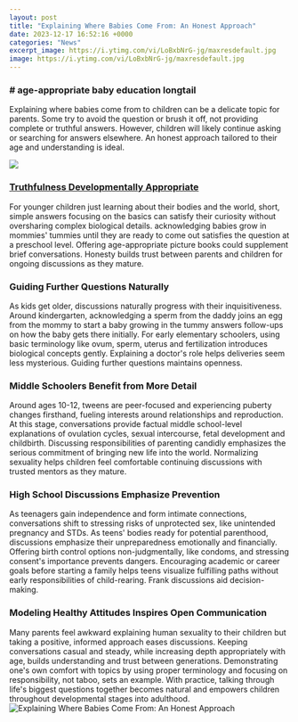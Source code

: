 ```yaml
---
layout: post
title: "Explaining Where Babies Come From: An Honest Approach"
date: 2023-12-17 16:52:16 +0000
categories: "News"
excerpt_image: https://i.ytimg.com/vi/LoBxbNrG-jg/maxresdefault.jpg
image: https://i.ytimg.com/vi/LoBxbNrG-jg/maxresdefault.jpg
---
```


### # **age-appropriate baby education longtail**
Explaining where babies come from to children can be a delicate topic for parents. Some try to avoid the question or brush it off, not providing complete or truthful answers. However, children will likely continue asking or searching for answers elsewhere. An honest approach tailored to their age and understanding is ideal. 

![](https://simplybeingmommy.com/wp-content/uploads/2014/06/where-do-babies-come-from.jpg)
### [Truthfulness Developmentally Appropriate](https://store.fi.io.vn/womens-pitbull-mom-funny-valentines-day-dog-lovers-bully-pitty-1-3)
For younger children just learning about their bodies and the world, short, simple answers focusing on the basics can satisfy their curiosity without oversharing complex biological details. acknowledging babies grow in mommies' tummies until they are ready to come out satisfies the question at a preschool level. Offering age-appropriate picture books could supplement brief conversations. Honesty builds trust between parents and children for ongoing discussions as they mature.
### **Guiding Further Questions Naturally**  
As kids get older, discussions naturally progress with their inquisitiveness. Around kindergarten, acknowledging a sperm from the daddy joins an egg from the mommy to start a baby growing in the tummy answers follow-ups on how the baby gets there initially. For early elementary schoolers, using basic terminology like ovum, sperm, uterus and fertilization introduces biological concepts gently. Explaining a doctor's role helps deliveries seem less mysterious. Guiding further questions maintains openness.
### **Middle Schoolers Benefit from More Detail**
Around ages 10-12, tweens are peer-focused and experiencing puberty changes firsthand, fueling interests around relationships and reproduction. At this stage, conversations provide factual middle school-level explanations of ovulation cycles, sexual intercourse, fetal development and childbirth. Discussing responsibilities of parenting candidly emphasizes the serious commitment of bringing new life into the world. Normalizing sexuality helps children feel comfortable continuing discussions with trusted mentors as they mature. 
### **High School Discussions Emphasize Prevention**  
As teenagers gain independence and form intimate connections, conversations shift to stressing risks of unprotected sex, like unintended pregnancy and STDs. As teens' bodies ready for potential parenthood, discussions emphasize their unpreparedness emotionally and financially. Offering birth control options non-judgmentally, like condoms, and stressing consent's importance prevents dangers. Encouraging academic or career goals before starting a family helps teens visualize fulfilling paths without early responsibilities of child-rearing. Frank discussions aid decision-making.
### **Modeling Healthy Attitudes Inspires Open Communication**
Many parents feel awkward explaining human sexuality to their children but taking a positive, informed approach eases discussions. Keeping conversations casual and steady, while increasing depth appropriately with age, builds understanding and trust between generations. Demonstrating one's own comfort with topics by using proper terminology and focusing on responsibility, not taboo, sets an example. With practice, talking through life's biggest questions together becomes natural and empowers children throughout developmental stages into adulthood.
![Explaining Where Babies Come From: An Honest Approach](https://i.ytimg.com/vi/LoBxbNrG-jg/maxresdefault.jpg)